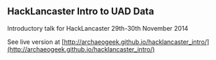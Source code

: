 ## HackLancaster Intro to UAD Data

Introductory talk for HackLancaster 29th-30th November 2014 

See live version at [http://archaeogeek.github.io/hacklancaster_intro/](http://archaeogeek.github.io/hacklancaster_intro/)